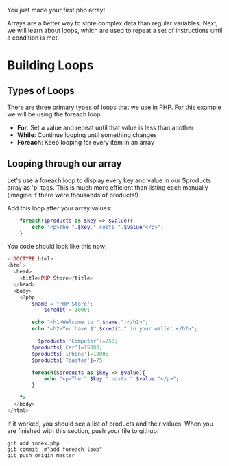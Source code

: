 You just made your first php array!

Arrays are a better way to store complex data than regular variables. Next, we will learn about loops, which are used to repeat a set of instructions until a condition is met. 

# Building Loops

## Types of Loops
There are three primary types of loops that we use in PHP.  For this example we will be using the foreach loop.

 - **For**: Set a value and repeat until that value is less than another
 - **While**: Continue looping until something changes
 - **Foreach**: Keep looping for every item in an array

## Looping through our array
Let's use a foreach loop to display every key and value in our $products array as 'p' tags. This is much more efficient than listing each manually (imagine if there were thousands of products!)

Add this loop after your array values:
```php
    foreach($products as $key => $value){
	    echo "<p>The ".$key." costs ".$value"</p>";
    }
```

You code should look like this now:

```php
<!DOCTYPE html>
<html>
  <head>
    <title>PHP Store</title>
  </head>
  <body>
    <?php
	    $name = "PHP Store";
			$credit = 1000; 

	    echo "<h1>Welcome to ".$name."!</h1>";
	    echo "<h2>You have $".$credit." in your wallet.</h2>";

		  $products['Computer']=750;
	    $products['Car']=15000;
	    $products['iPhone']=1000;
	    $products['Toaster']=75;

	    foreach($products as $key => $value){
		    echo "<p>The ".$key." costs ".$value."</p>";
	    }

    ?>
  </body>
</html>

```

If it worked, you should see a list of products and their values. When you are finished with this section, push your file to github:
```
git add index.php
git commit -m"add foreach loop"
git push origin master
```